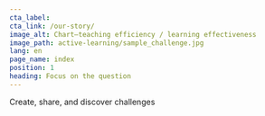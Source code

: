 ```yaml
---
cta_label:
cta_link: /our-story/
image_alt: Chart—teaching efficiency / learning effectiveness
image_path: active-learning/sample_challenge.jpg
lang: en
page_name: index
position: 1
heading: Focus on the question
---
```


Create, share, and discover challenges